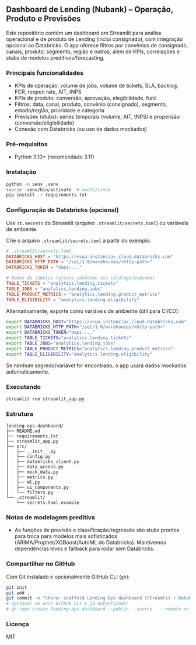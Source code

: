 ## Dashboard de Lending (Nubank) – Operação, Produto e Previsões

Este repositório contém um dashboard em Streamlit para análise operacional e de produto de Lending (inclui consignado), com integração opcional ao Databricks. O app oferece filtros por convênios de consignado, canais, produto, segmento, região e outros, além de KPIs, correlações e stubs de modelos preditivos/forecasting.

### Principais funcionalidades
- KPIs de operação: volume de jobs, volume de tickets, SLA, backlog, FCR, reopen rate, AIT, tNPS
- KPIs de produto: conversão, aprovação, elegibilidade, funil
- Filtros: data, canal, produto, convênio (consignado), segmento, estado/região, prioridade e categoria
- Previsões (stubs): séries temporais (volume, AIT, tNPS) e propensão (conversão/eligibilidade)
- Conexão com Databricks (ou uso de dados mockados)

### Pré-requisitos
- Python 3.10+ (recomendado 3.11)

### Instalação
```bash
python -m venv .venv
source .venv/bin/activate  # macOS/Linux
pip install -r requirements.txt
```

### Configuração do Databricks (opcional)
Use `st.secrets` do Streamlit (arquivo `.streamlit/secrets.toml`) ou variáveis de ambiente.

Crie o arquivo `.streamlit/secrets.toml` a partir do exemplo:
```toml
# .streamlit/secrets.toml
DATABRICKS_HOST = "https://<sua-instancia>.cloud.databricks.com"
DATABRICKS_HTTP_PATH = "/sql/1.0/warehouses/<http-path>"
DATABRICKS_TOKEN = "dapi-..."

# Nomes de tabelas (ajuste conforme seu catálogo/esquema)
TABLE_TICKETS = "analytics.lending.tickets"
TABLE_JOBS = "analytics.lending.jobs"
TABLE_PRODUCT_METRICS = "analytics.lending.product_metrics"
TABLE_ELIGIBILITY = "analytics.lending.eligibility"
```

Alternativamente, exporte como variáveis de ambiente (útil para CI/CD):
```bash
export DATABRICKS_HOST="https://<sua-instancia>.cloud.databricks.com"
export DATABRICKS_HTTP_PATH="/sql/1.0/warehouses/<http-path>"
export DATABRICKS_TOKEN="dapi-..."
export TABLE_TICKETS="analytics.lending.tickets"
export TABLE_JOBS="analytics.lending.jobs"
export TABLE_PRODUCT_METRICS="analytics.lending.product_metrics"
export TABLE_ELIGIBILITY="analytics.lending.eligibility"
```

Se nenhum segredo/variável for encontrado, o app usará dados mockados automaticamente.

### Executando
```bash
streamlit run streamlit_app.py
```

### Estrutura
```
lending-ops-dashboard/
├── README.md
├── requirements.txt
├── streamlit_app.py
├── src/
│   ├── __init__.py
│   ├── config.py
│   ├── databricks_client.py
│   ├── data_access.py
│   ├── mock_data.py
│   ├── metrics.py
│   ├── ml.py
│   ├── ui_components.py
│   └── filters.py
└── .streamlit/
    └── secrets.toml.example
```

### Notas de modelagem preditiva
- As funções de previsão e classificação/regressão são stubs prontos para troca para modelos mais sofisticados (ARIMA/Prophet/XGBoost/AutoML do Databricks). Mantivemos dependências leves e fallback para rodar sem Databricks.

### Compartilhar no GitHub
Com Git instalado e opcionalmente GitHub CLI (`gh`):
```bash
git init
git add .
git commit -m "chore: scaffold Lending Ops dashboard (Streamlit + Databricks)"
# opcional se usar GitHub CLI e já autenticado:
# gh repo create lending-ops-dashboard --public --source . --remote origin --push
```

### Licença
MIT


